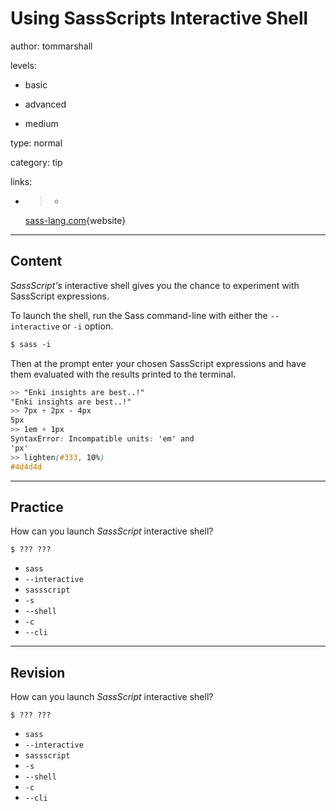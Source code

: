 # Using SassScripts Interactive Shell
author: tommarshall

levels:

  - basic

  - advanced

  - medium

type: normal

category: tip

links:

  - >-
    [sass-lang.com](http://sass-lang.com/documentation/file.SASS_REFERENCE.html#sassscript){website}

---
## Content

*SassScript's* interactive shell gives you the chance to experiment with SassScript expressions. 

To launch the shell, run the Sass command-line with either the `--interactive` or  `-i` option.
```CSS
$ sass -i 
```
Then at the prompt enter your chosen SassScript expressions and have them evaluated with the results printed to the terminal.
```CSS
>> "Enki insights are best..!"
"Enki insights are best..!"
>> 7px + 2px - 4px
5px
>> 1em + 1px
SyntaxError: Incompatible units: 'em' and 
'px'
>> lighten(#333, 10%)
#4d4d4d
```

---
## Practice

How can you launch *SassScript* interactive shell?

```
$ ??? ???
```
* `sass`
* `--interactive`
* `sassscript`
* `-s`
* `--shell`
* `-c`
* `--cli`

---
## Revision

How can you launch *SassScript* interactive shell?

```
$ ??? ???
```
* `sass`
* `--interactive`
* `sassscript`
* `-s`
* `--shell`
* `-c`
* `--cli`